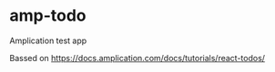 # amp-todo

Amplication test app

Bassed on https://docs.amplication.com/docs/tutorials/react-todos/ 
